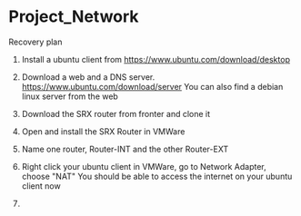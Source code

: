 # Project_Network


Recovery plan
1) Install a ubuntu client from https://www.ubuntu.com/download/desktop
2) Download a web and a DNS server. https://www.ubuntu.com/download/server
   You can also find a debian linux server from the web

3) Download the SRX router from fronter and clone it
3) Open and install the SRX Router in VMWare
4) Name one router, Router-INT and the other Router-EXT
5) Right click your ubuntu client in VMWare, go to Network Adapter, choose "NAT"
   You should be able to access the internet on your ubuntu client now
   
6) 
